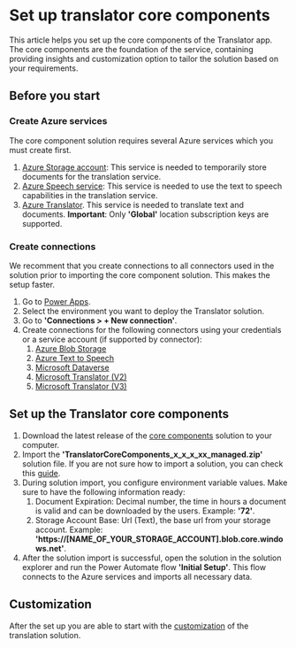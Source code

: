 # Set up translator core components

This article helps you set up the core components of the Translator app. The core components are the foundation of the service, containing providing insights and customization option to tailor the solution based on your requirements.

## Before you start

### Create Azure services
The core component solution requires several Azure services which you must create first.
1. [Azure Storage account](https://learn.microsoft.com/en-us/azure/storage/common/storage-account-create?tabs=azure-portal): This service is needed to temporarily store documents for the translation service.
2. [Azure Speech service](https://portal.azure.com/#create/Microsoft.CognitiveServicesSpeechServices): This service is needed to use the text to speech capabilities in the translation service.
3. [Azure Translator](https://learn.microsoft.com/en-us/azure/ai-services/translator/create-translator-resource). This service is needed to translate text and documents. **Important**: Only **'Global'** location subscription keys are supported.

### Create connections
We recomment that you create connections to all connectors used in the solution prior to importing the core component solution. This makes the setup faster.
1. Go to [Power Apps](https://make.powerapps.com/).
2. Select the environment you want to deploy the Translator solution.
3. Go to **'Connections > + New connection'**.
4. Create connections for the following connectors using your credentials or a service account (if supported by connector):
    1. [Azure Blob Storage](https://learn.microsoft.com/en-us/connectors/azureblob/)
    2. [Azure Text to Speech](https://learn.microsoft.com/en-us/connectors/azuretexttospeech/)
    3. [Microsoft Dataverse](https://learn.microsoft.com/en-us/connectors/commondataserviceforapps/)
    4. [Microsoft Translator (V2)](https://learn.microsoft.com/en-us/connectors/translatorv2/)
    5. [Microsoft Translator (V3)](https://learn.microsoft.com/en-us/connectors/microsofttranslatorv/)
  
## Set up the Translator core components
1. Download the latest release of the [core components](https://github.com/nschreder/translator/releases/tag/CoreComponents) solution to your computer.
2. Import the **'TranslatorCoreComponents_x_x_x_xx_managed.zip'** solution file. If you are not sure how to import a solution, you can check this [guide](https://learn.microsoft.com/en-us/power-apps/maker/data-platform/import-update-export-solutions).
3. During solution import, you configure environment variable values. Make sure to have the following information ready:
    1. Document Expiration: Decimal number, the time in hours a document is valid and can be downloaded by the users. Example: **'72'**.
    2. Storage Account Base: Url (Text), the base url from your storage account. Example: **'https://[NAME_OF_YOUR_STORAGE_ACCOUNT].blob.core.windows.net'**.
4. After the solution import is successful, open the solution in the solution explorer and run the Power Automate flow **'Initial Setup'**. This flow connects to the Azure services and imports all necessary data.

## Customization
After the set up you are able to start with the [customization](customization.md) of the translation solution.

